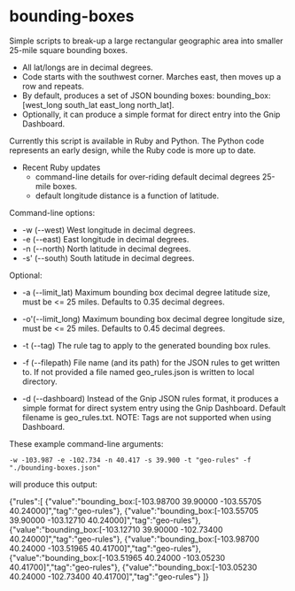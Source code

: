 bounding-boxes
==============
Simple scripts to break-up a large rectangular geographic area into smaller 25-mile square bounding boxes.
   * All lat/longs are in decimal degrees.
   * Code starts with the southwest corner.  Marches east, then moves up a row and repeats.
   * By default, produces a set of JSON bounding boxes: bounding_box:[west_long south_lat east_long north_lat]. 
   * Optionally, it can produce a simple format for direct entry into the Gnip Dashboard.   

Currently this script is available in Ruby and Python. The Python code represents an early design, while the Ruby code is more up to date.

* Recent Ruby updates
     * command-line details for over-riding default decimal degrees 25-mile boxes.
     * default longitude distance is a function of latitude. 


Command-line options:

  * -w  (--west)   West longitude in decimal degrees. 
  * -e  (--east)   East longitude in decimal degrees. 
  * -n  (--north)  North latitude in decimal degrees. 
  * -s' (--south)  South latitude in decimal degrees. 
  
Optional:

  * -a (--limit_lat) Maximum bounding box decimal degree latitude size, must be <= 25 miles.  Defaults to 0.35 decimal degrees.
  * -o'(--limit_long) Maximum bounding box decimal degree longitude size, must be <= 25 miles. Defaults to 0.45 decimal degrees.

  * -t (--tag) The rule tag to apply to the generated bounding box rules. 
  * -f (--filepath) File name (and its path) for the JSON rules to get written to. If not provided a file named geo_rules.json is written to local directory.
    
  * -d (--dashboard) Instead of the Gnip JSON rules format, it produces a simple format for direct system entry using the Gnip Dashboard. Default filename is 				geo_rules.txt.  NOTE: Tags are not supported when using Dashboard.  
   

These example command-line arguments:

	-w -103.987 -e -102.734 -n 40.417 -s 39.900 -t "geo-rules" -f "./bounding-boxes.json"

will produce this output:

{"rules":[
	{"value":"bounding_box:[-103.98700 39.90000 -103.55705 40.24000]","tag":"geo-rules"},
	{"value":"bounding_box:[-103.55705 39.90000 -103.12710 40.24000]","tag":"geo-rules"},
	{"value":"bounding_box:[-103.12710 39.90000 -102.73400 40.24000]","tag":"geo-rules"},
	{"value":"bounding_box:[-103.98700 40.24000 -103.51965 40.41700]","tag":"geo-rules"},
	{"value":"bounding_box:[-103.51965 40.24000 -103.05230 40.41700]","tag":"geo-rules"},
	{"value":"bounding_box:[-103.05230 40.24000 -102.73400 40.41700]","tag":"geo-rules"}
]}
